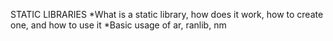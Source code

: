STATIC LIBRARIES
*What is a static library, how does it work, how to create one, and how to use it
*Basic usage of ar, ranlib, nm
